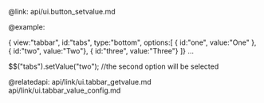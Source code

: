 @link: api/ui.button_setvalue.md

@example:

{ view:"tabbar", id:"tabs", type:"bottom",  options:[
				{ id:"one", value:"One" },
				{ id:"two", value:"Two"},
				{ id:"three", value:"Three"}
			]}
...

$$("tabs").setValue("two"); 
		//the second option will be selected
        
@relatedapi:
	api/link/ui.tabbar_getvalue.md
    api/link/ui.tabbar_value_config.md